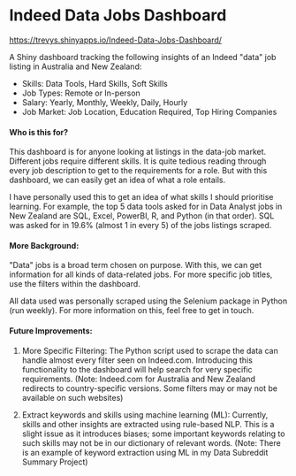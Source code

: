 # Indeed Data Jobs Dashboard

https://trevys.shinyapps.io/Indeed-Data-Jobs-Dashboard/

A Shiny dashboard tracking the following insights of an Indeed "data" job listing in Australia and New Zealand:
- Skills: Data Tools, Hard Skills, Soft Skills
- Job Types: Remote or In-person
- Salary: Yearly, Monthly, Weekly, Daily, Hourly
- Job Market: Job Location, Education Required, Top Hiring Companies

#### Who is this for?
This dashboard is for anyone looking at listings in the data-job market. Different jobs require different skills. It is quite tedious reading through every job description to get to the requirements for a role. But with this dashboard, we can easily get an idea of what a role entails.

I have personally used this to get an idea of what skills I should prioritise learning. For example, the top 5 data tools asked for in Data Analyst jobs in New Zealand are SQL, Excel, PowerBI, R, and Python (in that order). SQL was asked for in 19.6% (almost 1 in every 5) of the jobs listings scraped.

#### More Background:
"Data" jobs is a broad term chosen on purpose. With this, we can get information for all kinds of data-related jobs. For more specific job titles, use the filters within the dashboard.

All data used was personally scraped using the Selenium package in Python (run weekly). For more information on this, feel free to get in touch.

#### Future Improvements:
1.  More Specific Filtering:
The Python script used to scrape the data can handle almost every filter seen on Indeed.com. Introducing this functionality to the dashboard will help search for very specific requirements. (Note: Indeed.com for Australia and New Zealand redirects to country-specific versions. Some filters may or may not be available on such websites)

2. Extract keywords and skills using machine learning (ML):
Currently, skills and other insights are extracted using rule-based NLP. This is a slight issue as it introduces biases; some important keywords relating to such skills may not be in our dictionary of relevant words. (Note: There is an example of keyword extraction using ML in my Data Subreddit Summary Project)